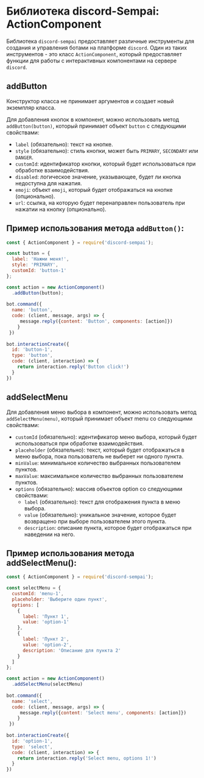 # Библиотека discord-Sempai: ActionComponent
Библиотека `discord-sempai` предоставляет различные инструменты для создания и управления ботами на платформе `discord`. Один из таких инструментов - это класс `ActionComponent`, который предоставляет функции для работы с интерактивных компонентами на сервере `discord`.

## addButton
Конструктор класса не принимает аргументов и создает новый экземпляр класса.

Для добавления кнопок в компонент, можно использовать метод `addButton(button)`, который принимает объект `button` с следующими свойствами:

- `label` (обязательно): текст на кнопке.
- `style` (обязательно): стиль кнопки, может быть `PRIMARY`, `SECONDARY` или `DANGER`.
- `customId`: идентификатор кнопки, который будет использоваться при обработке взаимодействия.
- `disabled`: логическое значение, указывающее, будет ли кнопка недоступна для нажатия.
- `emoji`: объект `emoji`, который будет отображаться на кнопке (опционально).
- `url`: ссылка, на которую будет перенаправлен пользователь при нажатии на кнопку (опционально).


## Пример использования метода `addButton()`:

```javascript
const { ActionComponent } = require('discord-sempai');

const button = {
  label: 'Нажми меня!',
  style: 'PRIMARY',
  customId: 'button-1'
};

const action = new ActionComponent()
  .addButton(button);
  
bot.command({
  name: 'button',
  code: (client, message, args) => {
     message.reply({content: 'Button', components: [action]})
    }
 })
 
bot.interactionCreate({
  id: 'button-1',
  type: 'button',
  code: (client, interaction) => {
    return interaction.reply('Button click!')
  }
})
```

## addSelectMenu
Для добавления меню выбора в компонент, можно использовать метод `addSelectMenu(menu)`, который принимает объект menu со следующими свойствами:

- `customId` (обязательно): идентификатор меню выбора, который будет использоваться при обработке взаимодействия.
- `placeholder` (обязательно): текст, который будет отображаться в меню выбора, пока пользователь не выберет ни одного пункта.
- `minValue`: минимальное количество выбранных пользователем пунктов.
- `maxValue`: максимальное количество выбранных пользователем пунктов.
- `options` (обязательно): массив объектов option со следующими свойствами:
   - `label` (обязательно): текст для отображения пункта в меню выбора.
   - `value` (обязательно): уникальное значение, которое будет возвращено при выборе пользователем этого пункта.
   - `description`: описание пункта, которое будет отображаться при наведении на него.

## Пример использования метода addSelectMenu():

```javascript
const { ActionComponent } = require('discord-sempai');

const selectMenu = {
  customId: 'menu-1',
  placeholder: 'Выберите один пункт',
  options: [
    {
      label: 'Пункт 1',
      value: 'option-1'
    },
    {
      label: 'Пункт 2',
      value: 'option-2',
      description: 'Описание для пункта 2'
    }
  ]
};

const action = new ActionComponent()
  .addSelectMenu(selectMenu)
  
bot.command({
  name: 'select',
  code: (client, message, args) => {
     message.reply({content: 'Select menu', components: [action]})
    }
 })
 
bot.interactionCreate({
  id: 'option-1',
  type: 'select',
  code: (client, interaction) => {
    return interaction.reply('Select menu, options 1!')
  }
})
```